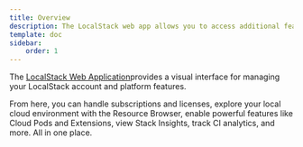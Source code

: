 ```yaml
---
title: Overview
description: The LocalStack web app allows you to access additional features of LocalStack as well as to manage subscription and licenses, workspace members and permissions.
template: doc
sidebar:
    order: 1
---
```


The [LocalStack Web Application](https://app.localstack.cloud/)provides a visual interface for managing your LocalStack account and platform features.

From here, you can handle subscriptions and licenses, explore your local cloud environment with the Resource Browser, enable powerful features like Cloud Pods and Extensions, view Stack Insights, track CI analytics, and more. All in one place.
